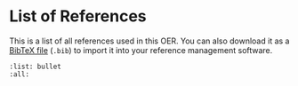 # List of References

This is a list of all references used in this OER. You can also download it as a [BibTeX file](../references.bib) (`.bib`) to import it into your reference management software.

```{bibliography}
:list: bullet
:all:
```
